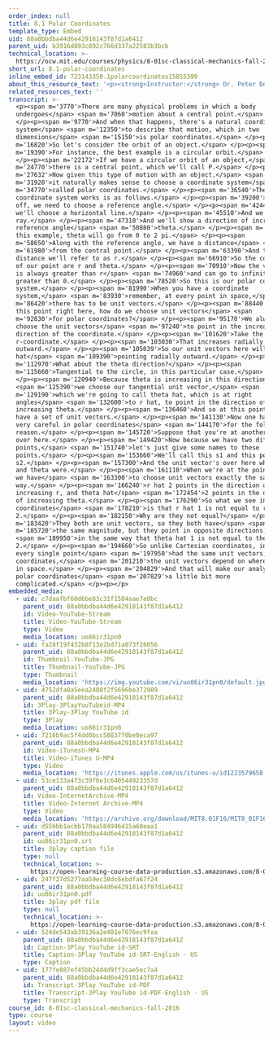 ```yaml
---
order_index: null
title: 8.1 Polar Coordinates
template_type: Embed
uid: 88a0bbdba44d6e42918143f87d1a6412
parent_uid: b3916d893c892c766d337a22583b3bcb
technical_location: >-
  https://ocw.mit.edu/courses/physics/8-01sc-classical-mechanics-fall-2016/week-3-circular-motion/8.1-polar-coordinates/8.1-polar-coordinates
short_url: 8.1-polar-coordinates
inline_embed_id: 723143358.1polarcoordinates15855399
about_this_resource_text: '<p><strong>Instructor:</strong> Dr. Peter Dourmashkin</p>'
related_resources_text: ''
transcript: >-
  <p><span m='3770'>There are many physical problems in which a body
  undergoes</span> <span m='7060'>motion about a central point.</span>
  </p><p><span m='9770'>And when that happens, there's a natural coordinate
  system</span> <span m='12350'>to describe that motion, which in two
  dimensions</span> <span m='15150'>is polar coordinates.</span> </p><p><span
  m='16820'>So let's consider the orbit of an object.</span> </p><p><span
  m='19390'>For instance, the best example is a circular orbit.</span>
  </p><p><span m='22172'>If we have a circular orbit of an object,</span> <span
  m='24770'>there is a central point, which we'll call P.</span> </p><p><span
  m='27632'>Now given this type of motion with an object,</span> <span
  m='31920'>it naturally makes sense to choose a coordinate system</span> <span
  m='34770'>called polar coordinates.</span> </p><p><span m='36540'>The way that
  coordinate system works is as follows.</span> </p><p><span m='39200'>First
  off, we need to choose a reference angle.</span> </p><p><span m='42440'>And so
  we'll choose a horizontal line.</span> </p><p><span m='45510'>And we'll draw a
  ray.</span> </p><p><span m='47310'>And we'll show a direction of increasing
  reference angle</span> <span m='50880'>theta.</span> </p><p><span m='52140'>In
  this example, theta will go from 0 to 2 pi.</span> </p><p><span
  m='58650'>Along with the reference angle, we have a distance</span> <span
  m='61980'>from the central point.</span> </p><p><span m='63390'>And that
  distance we'll refer to as r.</span> </p><p><span m='66910'>So the coordinates
  of our point are r and theta.</span> </p><p><span m='70910'>Now the variable r
  is always greater than r</span> <span m='74960'>and can go to infinity--
  greater than 0.</span> </p><p><span m='78520'>So this is our polar coordinate
  system.</span> </p><p><span m='81990'>When you have a coordinate
  system,</span> <span m='83930'>remember, at every point in space,</span> <span
  m='86420'>there has to be unit vectors.</span> </p><p><span m='88440'>So at
  this point right here, how do we choose unit vectors</span> <span
  m='92830'>for polar coordinates?</span> </p><p><span m='95170'>We always
  choose the unit vectors</span> <span m='97240'>to point in the increasing
  direction of the coordinate.</span> </p><p><span m='101620'>Take the
  r-coordinate.</span> </p><p><span m='103030'>That increases radially
  outward.</span> </p><p><span m='105039'>So our unit vectors here will have a r
  hat</span> <span m='109390'>pointing radially outward.</span> </p><p><span
  m='112970'>What about the theta direction?</span> </p><p><span
  m='115660'>Tangential to the circle, in this particular case.</span>
  </p><p><span m='120940'>Because theta is increasing in this direction,</span>
  <span m='125390'>we choose our tangential unit vector,</span> <span
  m='129190'>which we're going to call theta hat, which is at right
  angles</span> <span m='132600'>to r hat, to point in the direction of
  increasing theta.</span> </p><p><span m='136460'>And so at this point, we now
  have a set of unit vectors.</span> </p><p><span m='141130'>Now one has to be
  very careful in polar coordinates</span> <span m='144170'>for the following
  reason.</span> </p><p><span m='145720'>Suppose that you're at another point
  over here.</span> </p><p><span m='149420'>Now because we have two different
  points,</span> <span m='151740'>let's just give some names to these
  points.</span> </p><p><span m='153660'>We'll call this s1 and this point
  s2.</span> </p><p><span m='157300'>And the unit vector's over here where r1
  and theta were.</span> </p><p><span m='161110'>When we're at the point as 2,
  we have</span> <span m='163300'>to choose unit vectors exactly the same
  way.</span> </p><p><span m='166240'>r hat 2 points in the direction of
  increasing r, and theta hat</span> <span m='172454'>2 points in the direction
  of increasing theta.</span> </p><p><span m='176290'>So what we see in polar
  coordinates</span> <span m='178210'>is that r hat 1 is not equal to r hat
  2.</span> </p><p><span m='182150'>Why are they not equal?</span> </p><p><span
  m='183420'>They both are unit vectors, so they both have</span> <span
  m='185720'>the same magnitude, but they point in opposite directions,</span>
  <span m='189950'>in the same way that theta hat 1 is not equal to theta hat
  2.</span> </p><p><span m='194660'>So unlike Cartesian coordinates, in which at
  every single point</span> <span m='197950'>had the same unit vectors, in polar
  coordinates,</span> <span m='201210'>the unit vectors depend on where you are
  in space.</span> </p><p><span m='204829'>And that will make our analysis on
  polar coordinates</span> <span m='207829'>a little bit more
  complicated.</span> </p><p></p>
embedded_media:
  - uid: c7daafbf60d6be83c31f1504aae7e0bc
    parent_uid: 88a0bbdba44d6e42918143f87d1a6412
    id: Video-YouTube-Stream
    title: Video-YouTube-Stream
    type: Video
    media_location: uo86ir31pn0
  - uid: fa28f19f432b8f13e2bd71a073f26056
    parent_uid: 88a0bbdba44d6e42918143f87d1a6412
    id: Thumbnail-YouTube-JPG
    title: Thumbnail-YouTube-JPG
    type: Thumbnail
    media_location: 'https://img.youtube.com/vi/uo86ir31pn0/default.jpg'
  - uid: 4752dfa0a5eea2408f2f5696be372909
    parent_uid: 88a0bbdba44d6e42918143f87d1a6412
    id: 3Play-3PlayYouTubeid-MP4
    title: 3Play-3Play YouTube id
    type: 3Play
    media_location: uo86ir31pn0
  - uid: 7216b9ac5f4dd0bcc58837f0be0eca97
    parent_uid: 88a0bbdba44d6e42918143f87d1a6412
    id: Video-iTunesU-MP4
    title: Video-iTunes U-MP4
    type: Video
    media_location: 'https://itunes.apple.com/us/itunes-u/id1223579658'
  - uid: 53ce133a4f3c39f6e1c640544923357d
    parent_uid: 88a0bbdba44d6e42918143f87d1a6412
    id: Video-InternetArchive-MP4
    title: Video-Internet Archive-MP4
    type: Video
    media_location: 'https://archive.org/download/MIT8.01F16/MIT8_01F16_L08v01_360p.mp4'
  - uid: d55bbb1acbb170aa584946d15a60eaa1
    parent_uid: 88a0bbdba44d6e42918143f87d1a6412
    id: uo86ir31pn0.srt
    title: 3play caption file
    type: null
    technical_location: >-
      https://open-learning-course-data-production.s3.amazonaws.com/8-01sc-classical-mechanics-fall-2016/d55bbb1acbb170aa584946d15a60eaa1_uo86ir31pn0.srt
  - uid: 247f27d5277aa59ec38dc6ebdfa67f24
    parent_uid: 88a0bbdba44d6e42918143f87d1a6412
    id: uo86ir31pn0.pdf
    title: 3play pdf file
    type: null
    technical_location: >-
      https://open-learning-course-data-production.s3.amazonaws.com/8-01sc-classical-mechanics-fall-2016/247f27d5277aa59ec38dc6ebdfa67f24_uo86ir31pn0.pdf
  - uid: 524de543ab39136a2e481e7076ec9faa
    parent_uid: 88a0bbdba44d6e42918143f87d1a6412
    id: Caption-3Play YouTube id-SRT
    title: Caption-3Play YouTube id-SRT-English - US
    type: Caption
  - uid: 177fe887ef45bb24d4d9ff3cae5ec7a4
    parent_uid: 88a0bbdba44d6e42918143f87d1a6412
    id: Transcript-3Play YouTube id-PDF
    title: Transcript-3Play YouTube id-PDF-English - US
    type: Transcript
course_id: 8-01sc-classical-mechanics-fall-2016
type: course
layout: video
---
```

